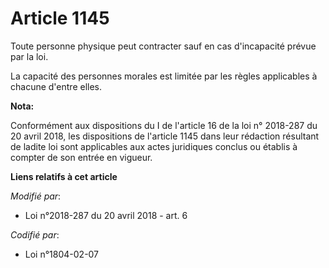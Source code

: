 # Article 1145

Toute personne physique peut contracter sauf en cas d'incapacité prévue par la loi.

La capacité des personnes morales est limitée par les règles applicables à chacune d'entre elles.

**Nota:**

Conformément aux dispositions du I de l'article 16 de la loi n° 2018-287 du 20 avril 2018, les dispositions de l'article 1145
dans leur rédaction résultant de ladite loi sont applicables aux actes juridiques conclus ou établis à compter de son entrée
en vigueur.

**Liens relatifs à cet article**

_Modifié par_:

  - Loi n°2018-287 du 20 avril 2018 - art. 6

_Codifié par_:

  - Loi n°1804-02-07
